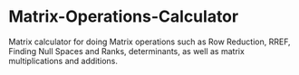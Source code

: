 # Matrix-Operations-Calculator
Matrix calculator for doing Matrix operations such as Row Reduction, RREF, Finding Null Spaces and Ranks, determinants, as well as matrix multiplications and additions.

